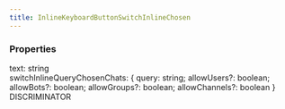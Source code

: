 ```yaml
---
title: InlineKeyboardButtonSwitchInlineChosen
---
```


### Properties

<div class="flex flex-col gap-3"><div><div class="flex gap-2"><div class="font-mono"><span class="font-bold">text</span><span class="opacity-50">:</span> <span>string</span></div></div></div><div><div class="flex gap-2"><div class="font-mono"><span class="font-bold">switchInlineQueryChosenChats</span><span class="opacity-50">:</span> <span class="font-mono">{ <span class="font-bold">query</span><span class="opacity-50">:</span> <span>string</span><span class="opacity-50">;</span> <span class="font-bold">allowUsers</span><span class="opacity-50"><span title="Optional" class="cursor-help">?</span>:</span> <span>boolean</span><span class="opacity-50">;</span> <span class="font-bold">allowBots</span><span class="opacity-50"><span title="Optional" class="cursor-help">?</span>:</span> <span>boolean</span><span class="opacity-50">;</span> <span class="font-bold">allowGroups</span><span class="opacity-50"><span title="Optional" class="cursor-help">?</span>:</span> <span>boolean</span><span class="opacity-50">;</span> <span class="font-bold">allowChannels</span><span class="opacity-50"><span title="Optional" class="cursor-help">?</span>:</span> <span>boolean</span> }</span></div><div class="flex items-center"><div class="bg-dbt px-1.5 rounded-md select-none text-fgt text-[10px]">DISCRIMINATOR</div></div></div></div></div>


